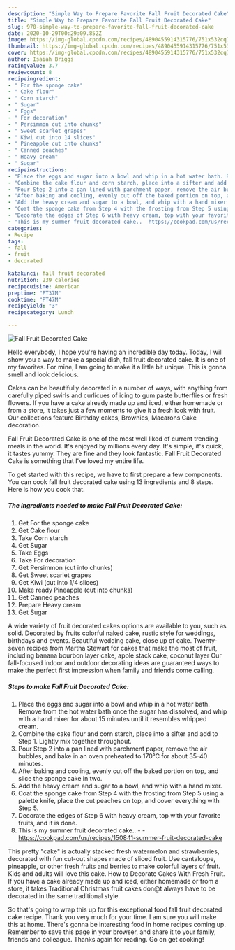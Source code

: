 ```yaml
---
description: "Simple Way to Prepare Favorite Fall Fruit Decorated Cake"
title: "Simple Way to Prepare Favorite Fall Fruit Decorated Cake"
slug: 970-simple-way-to-prepare-favorite-fall-fruit-decorated-cake
date: 2020-10-29T00:29:09.852Z
image: https://img-global.cpcdn.com/recipes/4890455914315776/751x532cq70/fall-fruit-decorated-cake-recipe-main-photo.jpg
thumbnail: https://img-global.cpcdn.com/recipes/4890455914315776/751x532cq70/fall-fruit-decorated-cake-recipe-main-photo.jpg
cover: https://img-global.cpcdn.com/recipes/4890455914315776/751x532cq70/fall-fruit-decorated-cake-recipe-main-photo.jpg
author: Isaiah Briggs
ratingvalue: 3.7
reviewcount: 8
recipeingredient:
- " For the sponge cake"
- " Cake flour"
- " Corn starch"
- " Sugar"
- " Eggs"
- " For decoration"
- " Persimmon cut into chunks"
- " Sweet scarlet grapes"
- " Kiwi cut into 14 slices"
- " Pineapple cut into chunks"
- " Canned peaches"
- " Heavy cream"
- " Sugar"
recipeinstructions:
- "Place the eggs and sugar into a bowl and whip in a hot water bath. Remove from the hot water bath once the sugar has dissolved, and whip with a hand mixer for about 15 minutes until it resembles whipped cream."
- "Combine the cake flour and corn starch, place into a sifter and add to Step 1. Lightly mix together throughout."
- "Pour Step 2 into a pan lined with parchment paper, remove the air bubbles, and bake in an oven preheated to 170℃ for about 35-40 minutes."
- "After baking and cooling, evenly cut off the baked portion on top, and slice the sponge cake in two."
- "Add the heavy cream and sugar to a bowl, and whip with a hand mixer."
- "Coat the sponge cake from Step 4 with the frosting from Step 5 using a palette knife, place the cut peaches on top, and cover everything with Step 5."
- "Decorate the edges of Step 6 with heavy cream, top with your favorite fruits, and it is done."
- "This is my summer fruit decorated cake..  https://cookpad.com/us/recipes/150841-summer-fruit-decorated-cake"
categories:
- Recipe
tags:
- fall
- fruit
- decorated

katakunci: fall fruit decorated 
nutrition: 239 calories
recipecuisine: American
preptime: "PT37M"
cooktime: "PT47M"
recipeyield: "3"
recipecategory: Lunch

---
```



![Fall Fruit Decorated Cake](https://img-global.cpcdn.com/recipes/4890455914315776/751x532cq70/fall-fruit-decorated-cake-recipe-main-photo.jpg)

Hello everybody, I hope you're having an incredible day today. Today, I will show you a way to make a special dish, fall fruit decorated cake. It is one of my favorites. For mine, I am going to make it a little bit unique. This is gonna smell and look delicious.

Cakes can be beautifully decorated in a number of ways, with anything from carefully piped swirls and curlicues of icing to gum paste butterflies or fresh flowers. If you have a cake already made up and iced, either homemade or from a store, it takes just a few moments to give it a fresh look with fruit. Our collections feature Birthday cakes, Brownies, Macarons Cake decoration.

Fall Fruit Decorated Cake is one of the most well liked of current trending meals in the world. It's enjoyed by millions every day. It's simple, it's quick, it tastes yummy. They are fine and they look fantastic. Fall Fruit Decorated Cake is something that I've loved my entire life.


To get started with this recipe, we have to first prepare a few components. You can cook fall fruit decorated cake using 13 ingredients and 8 steps. Here is how you cook that.

<!--inarticleads1-->

##### The ingredients needed to make Fall Fruit Decorated Cake:

1. Get  For the sponge cake
1. Get  Cake flour
1. Take  Corn starch
1. Get  Sugar
1. Take  Eggs
1. Take  For decoration
1. Get  Persimmon (cut into chunks)
1. Get  Sweet scarlet grapes
1. Get  Kiwi (cut into 1/4 slices)
1. Make ready  Pineapple (cut into chunks)
1. Get  Canned peaches
1. Prepare  Heavy cream
1. Get  Sugar


A wide variety of fruit decorated cakes options are available to you, such as solid. Decorated by fruits colorful naked cake, rustic style for weddings, birthdays and events. Beautiful wedding cake, close up of cake. Twenty-seven recipes from Martha Stewart for cakes that make the most of fruit, including banana bourbon layer cake, apple stack cake, coconut layer Our fall-focused indoor and outdoor decorating ideas are guaranteed ways to make the perfect first impression when family and friends come calling. 

<!--inarticleads2-->

##### Steps to make Fall Fruit Decorated Cake:

1. Place the eggs and sugar into a bowl and whip in a hot water bath. Remove from the hot water bath once the sugar has dissolved, and whip with a hand mixer for about 15 minutes until it resembles whipped cream.
1. Combine the cake flour and corn starch, place into a sifter and add to Step 1. Lightly mix together throughout.
1. Pour Step 2 into a pan lined with parchment paper, remove the air bubbles, and bake in an oven preheated to 170℃ for about 35-40 minutes.
1. After baking and cooling, evenly cut off the baked portion on top, and slice the sponge cake in two.
1. Add the heavy cream and sugar to a bowl, and whip with a hand mixer.
1. Coat the sponge cake from Step 4 with the frosting from Step 5 using a palette knife, place the cut peaches on top, and cover everything with Step 5.
1. Decorate the edges of Step 6 with heavy cream, top with your favorite fruits, and it is done.
1. This is my summer fruit decorated cake.. -  - https://cookpad.com/us/recipes/150841-summer-fruit-decorated-cake


This pretty &#34;cake&#34; is actually stacked fresh watermelon and strawberries, decorated with fun cut-out shapes made of sliced fruit. Use cantaloupe, pineapple, or other fresh fruits and berries to make colorful layers of fruit. Kids and adults will love this cake. How to Decorate Cakes With Fresh Fruit. If you have a cake already made up and iced, either homemade or from a store, it takes Traditional Christmas fruit cakes don@t always have to be decorated in the same traditional style. 

So that's going to wrap this up for this exceptional food fall fruit decorated cake recipe. Thank you very much for your time. I am sure you will make this at home. There's gonna be interesting food in home recipes coming up. Remember to save this page in your browser, and share it to your family, friends and colleague. Thanks again for reading. Go on get cooking!

